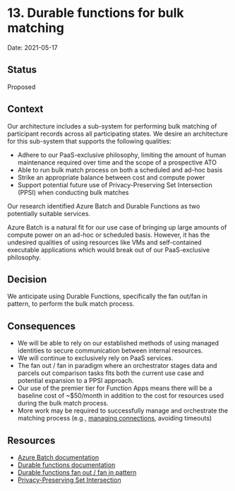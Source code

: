 # 13. Durable functions for bulk matching

Date: 2021-05-17

## Status

Proposed

## Context

Our architecture includes a sub-system for performing bulk matching of participant records across all participating states. We desire an architecture for this sub-system that supports the following qualities:

- Adhere to our PaaS-exclusive philosophy, limiting the amount of human maintenance required over time and the scope of a prospective ATO
- Able to run bulk match process on both a scheduled and ad-hoc basis
- Strike an appropriate balance between cost and compute power
- Support potential future use of Privacy-Preserving Set Intersection (PPSI) when conducting bulk matches

Our research identified Azure Batch and Durable Functions as two potentially suitable services.

Azure Batch is a natural fit for our use case of bringing up large amounts of compute power on an ad-hoc or scheduled basis. However, it has the undesired qualities of using resources like VMs and self-contained executable applications which would break out of our PaaS-exclusive philosophy.

## Decision

We anticipate using Durable Functions, specifically the fan out/fan in pattern, to perform the bulk match process.

## Consequences

- We will be able to rely on our established methods of using managed identities to secure communication between internal resources.
- We will continue to exclusively rely on PaaS services.
- The fan out / fan in paradigm where an orchestrator stages data and parcels out comparison tasks fits both the current use case and potential expansion to a PPSI approach.
- Our use of the premier tier for Function Apps means there will be a baseline cost of ~$50/month in addition to the cost for resources used during the bulk match process.
- More work may be required to successfully manage and orchestrate the matching process (e.g., [managing connections](https://docs.microsoft.com/en-us/azure/azure-functions/manage-connections?toc=/azure/azure-functions/durable/toc.json), avoiding timeouts)

## Resources

- [Azure Batch documentation](https://docs.microsoft.com/en-us/azure/batch/)
- [Durable functions documentation](https://docs.microsoft.com/en-us/azure/azure-functions/durable/durable-functions-overview?tabs=csharp)
- [Durable functions fan out / fan in pattern](https://docs.microsoft.com/en-us/azure/azure-functions/durable/durable-functions-overview?tabs=csharp#fan-in-out)
- [Privacy-Preserving Set Intersection](https://www.cs.cmu.edu/~leak/papers/set-tech-full.pdf)
